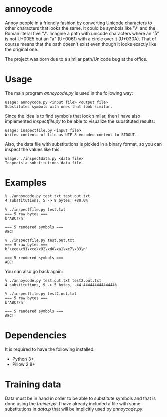 # annoycode

Annoy people in a friendly fashion by converting Unicode characters to other
characters that looks the same. It could be symbols like 'V' and the Roman
literal five 'V'. Imagine a path with unicode characters where an "å" is not
U+00E5 but an "a" (U+0061) with a circle over it (U+030A). That of course means
that the path doesn't exist even though it looks exactly like the original one.

The project was born due to a similar path/Unicode bug at the office.

# Usage

The main program _annoycode.py_ is used in the following way:
```
usage: annoycode.py <input file> <output file>
Substitutes symbols with ones that look similar.
```

Since the idea is to find symbols that look similar, then I have also
implemented _inspectfile.py_ to be able to visualize the substituted results:

```
usage: inspectfile.py <input file>
Writes contents of file as UTF-8 encoded content to STDOUT.
```

Also, the data file with substitutions is pickled in a binary format, so you can
inspect the values like this:
```
usage: ./inspectdata.py <data file>
Inspects a substitutions data file.
```

# Examples

```
% ./annoycode.py test.txt test.out.txt
4 substitutions, 5 -> 9 bytes, +80.0%

% ./inspectfile.py test.txt
=== 5 raw bytes ===
b'ABC!\n'

=== 5 rendered symbols ===
ABC!

% ./inspectfile.py test.out.txt
=== 9 raw bytes ===
b'\xce\x91\xce\x92\xd0\xa1\xc7\x83\n'

=== 5 rendered symbols ===
ΑΒСǃ

```

You can also go back again:
```
% ./annoycode.py test.out.txt test2.out.txt
4 substitutions, 9 -> 5 bytes, -44.44444444444444%

% ./inspectfile.py test2.out.txt
=== 5 raw bytes ===
b'ABC!\n'

=== 5 rendered symbols ===
ABC!

```

# Dependencies

It is required to have the following installed:
- Python 3+
- Pillow 2.8+

# Training data

Data must be in hand in order to be able to substitute symbols and that is done
using the _trainer.py_. I have already included a file with some substitutions
in _data.p_ that will be implicitly used by _annoycode.py_.
